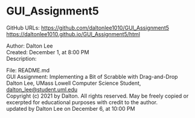 # GUI_Assignment5

GitHub URLs: https://github.com/daltonlee1010/GUI_Assignment5<br>
             https://daltonlee1010.github.io/GUI_Assignment5/html<br>


Author: Dalton Lee<br>
Created: December 1, at 8:00 PM<br>
Description: 

File: README.md<br>
GUI Assignment: Implementing a Bit of Scrabble with Drag-and-Drop<br>
Dalton Lee, UMass Lowell Computer Science Student, dalton_lee@student.uml.edu<br>
Copyright (c) 2021 by Dalton. All rights reserved. May be freely copied or<br>
excerpted for educational purposes with credit to the author.<br>
updated by Dalton Lee on December 6, at 10:00 PM<br>
